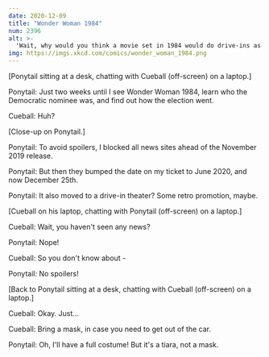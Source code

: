 ```yaml
---
date: 2020-12-09
title: "Wonder Woman 1984"
num: 2396
alt: >-
  'Wait, why would you think a movie set in 1984 would do drive-ins as a retro promotion?' 'You know, 80s stuff. Drive-in movies. Britney Spears doing the hustle. Elvis going on Ed Sullivan and showing off his pog collection.' 'What year were you born, again?'
img: https://imgs.xkcd.com/comics/wonder_woman_1984.png
---
```

[Ponytail sitting at a desk, chatting with Cueball (off-screen) on a laptop.]

Ponytail: Just two weeks until I see Wonder Woman 1984, learn who the Democratic nominee was, and find out how the election went.

Cueball: Huh?

[Close-up on Ponytail.]

Ponytail: To avoid spoilers, I blocked all news sites ahead of the November 2019 release.

Ponytail: But then they bumped the date on my ticket to June 2020, and now December 25th.

Ponytail: It also moved to a drive-in theater? Some retro promotion, maybe.

[Cueball on his laptop, chatting with Ponytail (off-screen) on a laptop.]

Cueball: Wait, you haven't seen any news?

Ponytail: Nope!

Cueball: So you don't know about -

Ponytail: No spoilers!

[Back to Ponytail sitting at a desk, chatting with Cueball (off-screen) on a laptop.]

Cueball: Okay. Just...

Cueball: Bring a mask, in case you need to get out of the car.

Ponytail: Oh, I'll have a full costume! But it's a tiara, not a mask.
